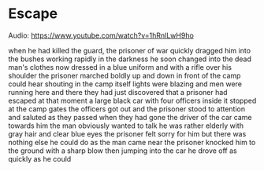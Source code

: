 # Escape

Audio: https://www.youtube.com/watch?v=1hRnlLwH9ho

when he had killed the guard, the prisoner of war quickly dragged him into the bushes
working rapidly in the darkness
he soon changed into the dead man's
clothes
now
dressed in a blue uniform and with a
rifle over his shoulder
the prisoner marched boldly up and down
in front of the camp
could hear shouting in the camp itself
lights were blazing and men were running
here and there
they had just discovered that a prisoner
had escaped
at that moment
a large black car
with four officers inside it stopped at
the camp gates
the officers got out
and the prisoner stood to attention and
saluted as they passed
when they had gone
the driver of the car came towards him
the man
obviously wanted to talk
he was rather elderly with gray hair and
clear blue eyes
the prisoner felt sorry for him
but there was nothing else he could do
as the man came near
the prisoner knocked him to the ground
with a sharp blow
then jumping into the car he drove off
as quickly as he could
